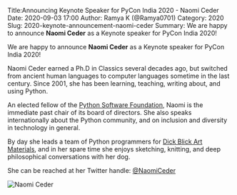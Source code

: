Title:Announcing Keynote Speaker for PyCon India 2020 - Naomi Ceder
Date: 2020-09-03 17:00
Author: Ramya K (@Ramya0701)
Category: 2020
Slug: 2020-keynote-announcement-naomi-ceder
Summary: We are happy to announce **Naomi Ceder** as a Keynote speaker for PyCon India 2020!

We are happy to announce **Naomi Ceder** as a Keynote speaker for PyCon India 2020!

Naomi Ceder earned a Ph.D in Classics several decades ago, but switched from ancient human languages to computer languages sometime in the last century. Since 2001, she has been learning, teaching, writing about, and using Python.

An elected fellow of the [Python Software Foundation](https://www.python.org/psf), Naomi is the immediate past chair of its board of directors. She also speaks internationally about the Python community, and on inclusion and diversity in technology in general.

By day she leads a team of Python programmers for [Dick Blick Art Materials](https://www.dickblick.com/), and in her spare time she enjoys sketching, knitting, and deep philosophical conversations with her dog.

She can be reached at her Twitter handle: [@NaomiCeder](https://twitter.com/naomiceder)

![Naomi Ceder]({static}/images/NaomiCeder_speaker.jpg)
